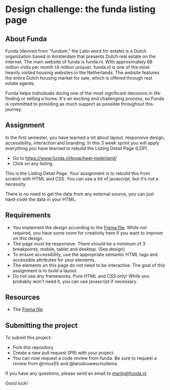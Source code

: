 # Design challenge: the funda listing page

## About Funda
Funda (derived from "fundum," the Latin word for estate) is a Dutch organization based in Amsterdam that presents Dutch real estate on the internet. The main website of funda is funda.nl. With approximately 68 million visits per month (4 million unique). funda.nl is one of the most heavily visited housing websites in the Netherlands. The website features the entire Dutch housing market for sale, which is offered through real estate agents.

Funda helps individuals during one of the most significant decisions in life: finding or selling a home. It's an exciting and challenging process, so Funda is committed to providing as much support as possible throughout this journey.

## Assignment

In the first semester, you have learned a lot about layout, responsive design, accessibility, interaction and branding. In this 3 week sprint you will apply everything you have learned to rebuild the Listing Detail Page (LDP).

 * Go to https://www.funda.nl/koop/heel-nederland/
 * Click on any listing.

This is the Listing Detail Page. Your assignment is to rebuild this from scratch with HTML and CSS. You can use a bit of javascript, but it's not a necessity.

There is no need to get the data from any external source, you can just hard-code the data in your HTML.

## Requirements

 * You implement the design according to the [Figma file](https://www.figma.com/file/QJ6dtYVGW3l2DtFRx7eGdp/Object-(Externally-Shared)?node-id=0%3A1&t=1j0KhuCJpU7vqNuy-1). While not required, you have some room for creativity here if you want to improve on this design.
 * The page must be responsive. There should be a minimum of 3 breakpoints; mobile, tablet and desktop. (See design)
 * To ensure accessibility, use the appropriate semantic HTML tags and accessible attributes for your elements.
 * The elements on this page do not need to be interactive. The goal of this assignment is to build a layout.
 * Do not use any frameworks. Pure HTML and CSS only! While you probably won't need it, you can use javascript if necessary.

## Resources

 * The [Figma file](https://www.figma.com/file/QJ6dtYVGW3l2DtFRx7eGdp/Object-(Externally-Shared)?node-id=0%3A1&t=1j0KhuCJpU7vqNuy-1).

## Submitting the project

To submit this project:

 * Fork this repository
 * Create a new pull request (PR) with your project. 
 * You can now request a code review from funda. Be sure to request a review from @rinux55 and @larsdouweschuitema.

If you have any questions, please send an email to marijn@funda.nl

Good luck!

